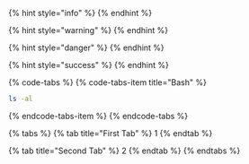 
{% hint style="info" %}
{% endhint %}

{% hint style="warning" %}
{% endhint %}

{% hint style="danger" %}
{% endhint %}

{% hint style="success" %}
{% endhint %}


{% code-tabs %}
{% code-tabs-item title="Bash" %}
```bash
ls -al
```
{% endcode-tabs-item %}
{% endcode-tabs %}

{% tabs %}
{% tab title="First Tab" %}
1
{% endtab %}

{% tab title="Second Tab" %}
2
{% endtab %}
{% endtabs %}